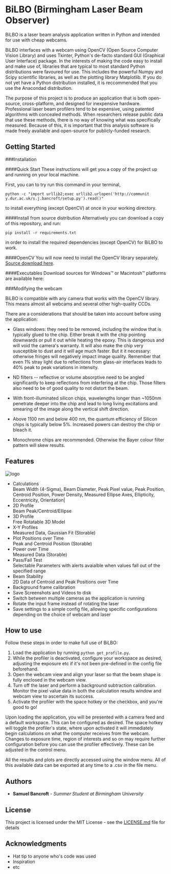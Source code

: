 # BiLBO (Birmingham Laser Beam Observer)

BiLBO is a laser beam analysis application written in Python and intended for use with cheap webcams.

BiLBO interfaces with a webcam using OpenCV (Open Source Computer Vision Library) and uses Tkinter, 
Python's de-facto standard GUI (Graphical User Interface) package.
In the interests of making the code easy to install and make use of, libraries that are typical to most standard Python distributions 
were favoured for use. This includes the powerful Numpy and Scipy scientific libraries, as well as the plotting library Matplotlib. 
If you do not yet have a Python distribution installed, it is reccommended that you use the Anacondad distribution.

The purpose of this project is to produce an application that is both open-source, cross-platform, and designed for inexpensive hardware.
Professional laser beam profilers tend to be expensive, using patented algorithms with concealed methods.
When researchers release public data that use these methods, there is no way of knowing what was specifically measured.
Because of this, it is important that this analysis software is made freely available and open-source for publicly-funded research.

## Getting Started

###Installation

####Quick Start
These instructions will get you a copy of the project up and running on your local machine.

First, you can to try run this command in your terminal,

```
python -c "import urllib2;exec urllib2.urlopen('http://communit
y.dur.ac.uk/s.j.bancroft/setup.py').read()" 
```

to install everything (except OpenCV) at once in your working directory.

####Install from source distribution
Alternatively you can download a copy of this repository, and run:

```
pip install -r requirements.txt
```

in order to install the required dependencies (except OpenCV) for BiLBO to work. 

####OpenCV
You will now need to install the OpenCV library separately. [Source download here](http://sourceforge.net/projects/opencvlibrary/files/opencv-win/).

####Executables
Download sources for Windows™ or Macintosh™ platforms are available here:

###Modifying the webcam

BiLBO is compatible with any camera that works with the OpenCV library. This means almost all webcams and several other high-quality CCDs.

There are a considerations that should be taken into account before using the application:

  * Glass windows: they need to be removed, including the window that is
    typically glued to the chip. Either break it with the chip pointing
    downwards or pull it out while heating the epoxy. This is dangerous
    and will void the camera's warranty. It will also make the chip
    very susceptible to dust and it will age much faster. But it it
    necessary: otherwise fringes will negatively impact image quality.
    Remember that even 1% stray light due to reflections from glass-air
    interfaces leads to 40% peak to peak variations in intensity.

  * ND filters -- reflective or volume absorptive need to be angled
    significantly to keep reflections from interfering at the chip.
    Those filters also need to be of good quality to not distort the
    beam.

  * With front-illuminated silicon chips, wavelengths longer than
    ~1050nm penetrate deeper into the chip and lead to long living
    excitations and smearing of the image along the vertical shift
    direction.

  * Above 1100 nm and below 400 nm, the quantum efficiency of Silicon
    chips is typically below 5%. Increased powers can destroy the chip
    or bleach it.

  * Monochrome chips are recommended. Otherwise the Bayer colour filter
    pattern will skew results.

## Features

![logo](https://cloud.githubusercontent.com/assets/3259632/17253726/d2c25ee8-55a9-11e6-8e87-9d5825df4899.png)

* Calculations              
 Beam Width (4-Sigma), Beam Diameter, Peak Pixel value, Peak Position, Centroid Position, Power Density, Measured Ellipse Axes, Ellipticity, Eccentricity, Orientation|
* 2D Profile                
 Beam Peak/Centroid/Ellipse
* 3D Profile                
 Free Rotatable 3D Model
* X-Y Profiles              
 Measured Data, Gaussian Fit (Storable)
* Plot Positions over Time  
 Peak and Centroid Position (Storable)
* Power over Time           
 Measured Data (Storable)
* Pass/Fail Test            
 Selectable Parameters with alerts avaialble when values fall out of the specified range
* Beam Stability            
 2D Data of Centroid and Peak Positions over Time
* Background frame calibration
* Save Screenshots and Videos to disk
* Switch between multiple cameras as the application is running
* Rotate the input frame instead of rotating the laser
* Save settings to a simple config file, allowing specific configurations depending on the choice of webcam and laser

## How to use

Follow these steps in order to make full use of BiLBO:

1. Load the application by running ```python get_profile.py```.
2. While the profiler is deactivated, configure your workspace as desired, adjusting the exposure etc if it's not been pre-defined in the config file beforehand.
3. Open the webcam view and align your laser so that the beam shape is fully enclosed in the webcam view.
4. Turn off the laser and perform a background subtraction calibration. Monitor the pixel value data in both the calculation results window and webcam view to ascertain its success.
5. Activate the profiler with the space hotkey or the checkbox, and you're good to go!

Upon loading the application, you will be presented with a camera feed and a default workspace. This can be configured as desired.
The space hotkey will toggle the profiler's state, where upon activated it will immediately begin calculations on what the computer receives from the webcam.
Changes to exposure time, region of interests and so on may require further configuration before you can use the profiler effectively. These can be adjusted in the control menu. 

All the results and plots are directly accessed using the window menu. All of this available data can be exported at any time to a .csv in the file menu.

## Authors

* **Samuel Bancroft** - *Summer Student at Birmingham University*

## License

This project is licensed under the MIT License - see the [LICENSE.md](LICENSE.md) file for details

## Acknowledgments

* Hat tip to anyone who's code was used
* Inspiration
* etc